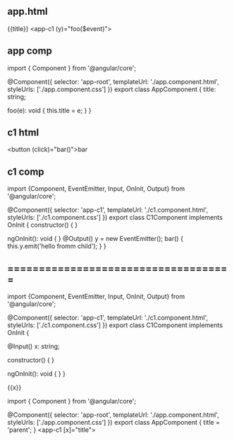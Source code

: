 ## app.html

{{title}}
<app-c1 (y)="foo($event)"></app-c1>

## app comp

import { Component } from '@angular/core';

@Component({
selector: 'app-root',
templateUrl: './app.component.html',
styleUrls: ['./app.component.css']
})
export class AppComponent {
title: string;

foo(e): void {
this.title = e;
}
}

## c1 html

<button (click)="bar()">bar</button>

## c1 comp

import {Component, EventEmitter, Input, OnInit, Output} from '@angular/core';

@Component({
selector: 'app-c1',
templateUrl: './c1.component.html',
styleUrls: ['./c1.component.css']
})
export class C1Component implements OnInit {
constructor() { }

ngOnInit(): void {
}
@Output() y = new EventEmitter<string>();
bar() {
this.y.emit('hello fromm child');
}
}

## ====================================

import {Component, EventEmitter, Input, OnInit, Output} from '@angular/core';

@Component({
selector: 'app-c1',
templateUrl: './c1.component.html',
styleUrls: ['./c1.component.css']
})
export class C1Component implements OnInit {

@Input() x: string;

constructor() { }

ngOnInit(): void {
}
}

{{x}}

import { Component } from '@angular/core';

@Component({
selector: 'app-root',
templateUrl: './app.component.html',
styleUrls: ['./app.component.css']
})
export class AppComponent {
title = 'parent';
}
<app-c1 [x]="title"></app-c1>
